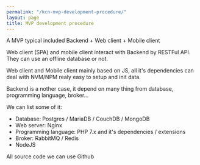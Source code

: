 ```yaml
---
permalink: "/kcn-mvp-development-procedure/"
layout: page
title: MVP development procedure
---
```


A MVP typical included Backend + Web client + Mobile client

Web client (SPA) and mobile client interact with Backend by RESTFul API. They can use an offline database or not.

Web client and Mobile client mainly based on JS, all it's dependencies can deal with NVM/NPM realy easy to setup and init data.

Backend is a nother case, it depend on many thing from database, programming language, broker...

We can list some of it:

* Database: Postgres / MariaDB / CouchDB / MongoDB
* Web server: Nginx
* Programming language: PHP 7.x and it's dependencies / extensions
* Broker: RabbitMQ / Redis
* NodeJS

All source code we can use Github
